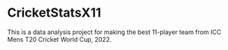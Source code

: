 # CricketStatsX11
This is a data analysis project for making the best 11-player team from ICC Mens T20 Cricket World Cup, 2022.
